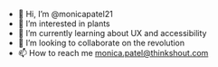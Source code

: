 - 👋 Hi, I’m @monicapatel21
- 👀 I’m interested in plants
- 🌱 I’m currently learning about UX and accessibility
- 💞️ I’m looking to collaborate on the revolution
- 📫 How to reach me monica.patel@thinkshout.com

<!---
monicapatel21/monicapatel21 is a ✨ special ✨ repository because its `README.md` (this file) appears on your GitHub profile.
You can click the Preview link to take a look at your changes.
--->
